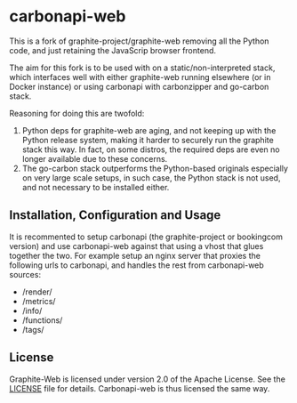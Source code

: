 # carbonapi-web

This is a fork of graphite-project/graphite-web removing all the Python
code, and just retaining the JavaScrip browser frontend.

The aim for this fork is to be used with on a static/non-interpreted
stack, which interfaces well with either graphite-web running elsewhere
(or in Docker instance) or using carbonapi with carbonzipper and
go-carbon stack.

Reasoning for doing this are twofold:
1. Python deps for graphite-web are aging, and not keeping up with the
   Python release system, making it harder to securely run the graphite
   stack this way.  In fact, on some distros, the required deps are even
   no longer available due to these concerns.
2. The go-carbon stack outperforms the Python-based originals especially
   on very large scale setups, in such case, the Python stack is not
   used, and not necessary to be installed either.


## Installation, Configuration and Usage

It is recommented to setup carbonapi (the graphite-project or bookingcom
version) and use carbonapi-web against that using a vhost that glues
together the two.  For example setup an nginx server that proxies the
following urls to carbonapi, and handles the rest from carbonapi-web
sources:
- /render/
- /metrics/
- /info/
- /functions/
- /tags/

## License

Graphite-Web is licensed under version 2.0 of the Apache License. See the [LICENSE](https://github.com/graphite-project/graphite-web/blob/master/LICENSE) file for details.  Carbonapi-web is thus licensed the same way.
